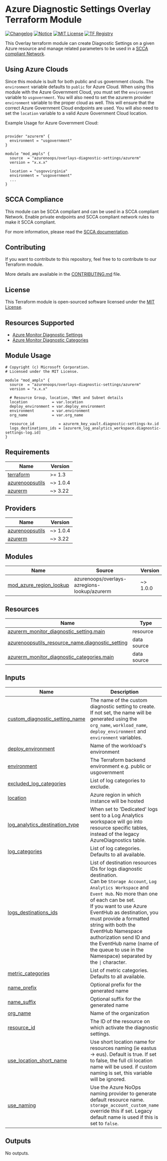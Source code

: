 # Azure Diagnostic Settings Overlay Terraform Module

[![Changelog](https://img.shields.io/badge/changelog-release-green.svg)](CHANGELOG.md) [![Notice](https://img.shields.io/badge/notice-copyright-yellow.svg)](NOTICE) [![MIT License](https://img.shields.io/badge/license-MIT-orange.svg)](LICENSE) [![TF Registry](https://img.shields.io/badge/terraform-registry-blue.svg)](https://registry.terraform.io/modules/azurenoops/overlays-diagnostic-settings/azurerm/)

This Overlay terraform module can create Diagnostic Settings on a given Azure resource and manage related parameters to be used in a [SCCA compliant Network](https://registry.terraform.io/modules/azurenoops/overlays-management-hub/azurerm/latest).

## Using Azure Clouds

Since this module is built for both public and us government clouds. The `environment` variable defaults to `public` for Azure Cloud. When using this module with the Azure Government Cloud, you must set the `environment` variable to `usgovernment`. You will also need to set the azurerm provider `environment` variable to the proper cloud as well. This will ensure that the correct Azure Government Cloud endpoints are used. You will also need to set the `location` variable to a valid Azure Government Cloud location.

Example Usage for Azure Government Cloud:

```hcl

provider "azurerm" {
  environment = "usgovernment"
}

module "mod_ampls" {
  source  = "azurenoops/overlays-diagnostic-settings/azurerm"
  version = "x.x.x"
  
  location = "usgovvirginia"
  environment = "usgovernment"
  ...
}

```

## SCCA Compliance

This module can be SCCA compliant and can be used in a SCCA compliant Network. Enable private endpoints and SCCA compliant network rules to make it SCCA compliant.

For more information, please read the [SCCA documentation](https://github.com/azurenoops/terraform-azurerm-overlays-compute-image-gallery/blob/main).

## Contributing

If you want to contribute to this repository, feel free to to contribute to our Terraform module.

More details are available in the [CONTRIBUTING.md](./CONTRIBUTING.md#pull-request-process) file.

## License

This Terraform module is open-sourced software licensed under the [MIT License](https://opensource.org/licenses/MIT).

## Resources Supported

- [Azure Monitor Diagnostic Settings](https://registry.terraform.io/providers/hashicorp/azurerm/latest/docs/resources/monitor_diagnostic_setting)
- [Azure Monitor Diagnostic Categories](https://registry.terraform.io/providers/hashicorp/azurerm/latest/docs/data-sources/monitor_diagnostic_categories)

## Module Usage

```hcl
# Copyright (c) Microsoft Corporation.
# Licensed under the MIT License.

module "mod_ampls" {
  source  = "azurenoops/overlays-diagnostic-settings/azurerm"
  version = "x.x.x"

  # Resource Group, location, VNet and Subnet details
  location           = var.location
  deploy_environment = var.deploy_environment
  environment        = var.environment
  org_name           = var.org_name

  resource_id           = azurerm_key_vault.diagnostic-settings-kv.id
  logs_destinations_ids = [azurerm_log_analytics_workspace.diagnostic-settings-log.id]  
}

```

<!-- BEGIN_TF_DOCS -->
## Requirements

| Name | Version |
|------|---------|
| <a name="requirement_terraform"></a> [terraform](#requirement\_terraform) | >= 1.3 |
| <a name="requirement_azurenoopsutils"></a> [azurenoopsutils](#requirement\_azurenoopsutils) | ~> 1.0.4 |
| <a name="requirement_azurerm"></a> [azurerm](#requirement\_azurerm) | ~> 3.22 |

## Providers

| Name | Version |
|------|---------|
| <a name="provider_azurenoopsutils"></a> [azurenoopsutils](#provider\_azurenoopsutils) | ~> 1.0.4 |
| <a name="provider_azurerm"></a> [azurerm](#provider\_azurerm) | ~> 3.22 |

## Modules

| Name | Source | Version |
|------|--------|---------|
| <a name="module_mod_azure_region_lookup"></a> [mod\_azure\_region\_lookup](#module\_mod\_azure\_region\_lookup) | azurenoops/overlays-azregions-lookup/azurerm | ~> 1.0.0 |

## Resources

| Name | Type |
|------|------|
| [azurerm_monitor_diagnostic_setting.main](https://registry.terraform.io/providers/hashicorp/azurerm/latest/docs/resources/monitor_diagnostic_setting) | resource |
| [azurenoopsutils_resource_name.diagnostic_setting](https://registry.terraform.io/providers/azurenoops/azurenoopsutils/latest/docs/data-sources/resource_name) | data source |
| [azurerm_monitor_diagnostic_categories.main](https://registry.terraform.io/providers/hashicorp/azurerm/latest/docs/data-sources/monitor_diagnostic_categories) | data source |

## Inputs

| Name | Description | Type | Default | Required |
|------|-------------|------|---------|:--------:|
| <a name="input_custom_diagnostic_setting_name"></a> [custom\_diagnostic\_setting\_name](#input\_custom\_diagnostic\_setting\_name) | The name of the custom diagnostic setting to create. If not set, the name will be generated using the `org_name`, `workload_name`, `deploy_environment` and `environment` variables. | `string` | `null` | no |
| <a name="input_deploy_environment"></a> [deploy\_environment](#input\_deploy\_environment) | Name of the workload's environment | `string` | n/a | yes |
| <a name="input_environment"></a> [environment](#input\_environment) | The Terraform backend environment e.g. public or usgovernment | `string` | n/a | yes |
| <a name="input_excluded_log_categories"></a> [excluded\_log\_categories](#input\_excluded\_log\_categories) | List of log categories to exclude. | `list(string)` | `[]` | no |
| <a name="input_location"></a> [location](#input\_location) | Azure region in which instance will be hosted | `string` | n/a | yes |
| <a name="input_log_analytics_destination_type"></a> [log\_analytics\_destination\_type](#input\_log\_analytics\_destination\_type) | When set to 'Dedicated' logs sent to a Log Analytics workspace will go into resource specific tables, instead of the legacy AzureDiagnostics table. | `string` | `"AzureDiagnostics"` | no |
| <a name="input_log_categories"></a> [log\_categories](#input\_log\_categories) | List of log categories. Defaults to all available. | `list(string)` | `null` | no |
| <a name="input_logs_destinations_ids"></a> [logs\_destinations\_ids](#input\_logs\_destinations\_ids) | List of destination resources IDs for logs diagnostic destination.<br>Can be `Storage Account`, `Log Analytics Workspace` and `Event Hub`. No more than one of each can be set.<br>If you want to use Azure EventHub as destination, you must provide a formatted string with both the EventHub Namespace authorization send ID and the EventHub name (name of the queue to use in the Namespace) separated by the <code>&#124;</code> character. | `list(string)` | n/a | yes |
| <a name="input_metric_categories"></a> [metric\_categories](#input\_metric\_categories) | List of metric categories. Defaults to all available. | `list(string)` | `null` | no |
| <a name="input_name_prefix"></a> [name\_prefix](#input\_name\_prefix) | Optional prefix for the generated name | `string` | `""` | no |
| <a name="input_name_suffix"></a> [name\_suffix](#input\_name\_suffix) | Optional suffix for the generated name | `string` | `""` | no |
| <a name="input_org_name"></a> [org\_name](#input\_org\_name) | Name of the organization | `string` | n/a | yes |
| <a name="input_resource_id"></a> [resource\_id](#input\_resource\_id) | The ID of the resource on which activate the diagnostic settings. | `string` | n/a | yes |
| <a name="input_use_location_short_name"></a> [use\_location\_short\_name](#input\_use\_location\_short\_name) | Use short location name for resources naming (ie eastus -> eus). Default is true. If set to false, the full cli location name will be used. if custom naming is set, this variable will be ignored. | `bool` | `true` | no |
| <a name="input_use_naming"></a> [use\_naming](#input\_use\_naming) | Use the Azure NoOps naming provider to generate default resource name. `storage_account_custom_name` override this if set. Legacy default name is used if this is set to `false`. | `bool` | `true` | no |

## Outputs

No outputs.
<!-- END_TF_DOCS -->